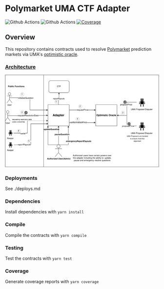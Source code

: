 # Polymarket UMA CTF Adapter

![Github Actions](https://github.com/Polymarket/uma-conditional-tokens-adapter/workflows/Tests/badge.svg)
![Github Actions](https://github.com/Polymarket/uma-conditional-tokens-adapter/workflows/Lint/badge.svg)
[![Coverage](https://coveralls.io/repos/github/Polymarket/uma-conditional-tokens-adapter/badge.svg?branch=main)](https://coveralls.io/github/Polymarket/uma-conditional-tokens-adapter?branch=main)

## Overview

This repository contains contracts used to resolve [Polymarket](https://polymarket.com/) prediction markets via UMA's [optimistic oracle](https://docs.umaproject.org/oracle/optimistic-oracle-interface).

### [Architecture](./docs/Architecture.md)
![Contract Architecture](./docs/adapter.png)


### Deployments

See ./deploys.md


### Dependencies

Install dependencies with `yarn install`


### Compile


Compile the contracts with `yarn compile`

### Testing


Test the contracts with `yarn test`

### Coverage


Generate coverage reports with `yarn coverage`
